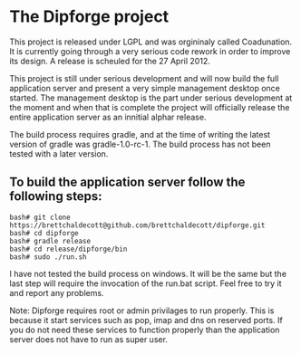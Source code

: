 The Dipforge project
====================

This project is released under LGPL and was orgininaly called Coadunation. It
is currently going through a very serious code rework in order to improve its
design. A release is scheuled for the 27 April 2012.

This project is still under serious development and will now build the full
application server and present a very simple management desktop once started.
The management desktop is the part under serious development at the moment
and when that is complete the project will officially release the entire 
application server as an innitial alphar release.

The build process requires gradle, and at the time of writing the latest 
version of gradle was gradle-1.0-rc-1. The build process has not been tested
with a later version.

To build the application server follow the following steps:
----------------------------------------------------------

    bash# git clone https://brettchaldecott@github.com/brettchaldecott/dipforge.git  
    bash# cd dipforge  
    bash# gradle release  
    bash# cd release/dipforge/bin  
    bash# sudo ./run.sh  

I have not tested the build process on windows. It will be the same but the
last step will require the invocation of the run.bat script. Feel free to try
it and report any problems.

Note: Dipforge requires root or admin privilages to run properly. This is 
because it start services such as pop, imap and dns on reserved ports. If you
do not need these services to function properly than the application server
does not have to run as super user.
